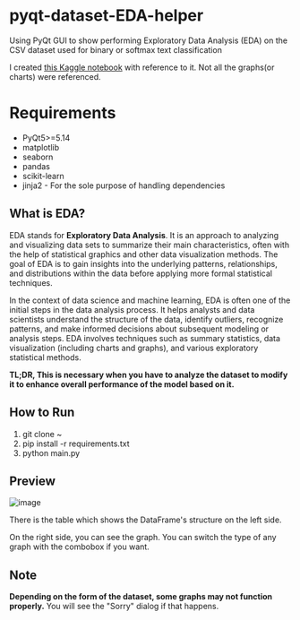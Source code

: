 # pyqt-dataset-EDA-helper
Using PyQt GUI to show performing Exploratory Data Analysis (EDA) on the CSV dataset used for binary or softmax text classification

I created [this Kaggle notebook](https://www.kaggle.com/code/yaaangzhou/pg-s3-e26-eda-modeling/notebook) with reference to it. Not all the graphs(or charts) were referenced.

# Requirements
* PyQt5>=5.14
* matplotlib
* seaborn
* pandas
* scikit-learn
* jinja2 - For the sole purpose of handling dependencies

## What is EDA?
EDA stands for **Exploratory Data Analysis**. It is an approach to analyzing and visualizing data sets to summarize their main characteristics, often with the help of statistical graphics and other data visualization methods. The goal of EDA is to gain insights into the underlying patterns, relationships, and distributions within the data before applying more formal statistical techniques.

In the context of data science and machine learning, EDA is often one of the initial steps in the data analysis process. It helps analysts and data scientists understand the structure of the data, identify outliers, recognize patterns, and make informed decisions about subsequent modeling or analysis steps. EDA involves techniques such as summary statistics, data visualization (including charts and graphs), and various exploratory statistical methods.

**TL;DR, This is necessary when you have to analyze the dataset to modify it to enhance overall performance of the model based on it.**

## How to Run
1. git clone ~
2. pip install -r requirements.txt
3. python main.py

## Preview
![image](https://github.com/yjg30737/pyqt-dataset-EDA-helper/assets/55078043/087b68e6-731f-4600-9090-8dd2aa53adcf)

There is the table which shows the DataFrame's structure on the left side.

On the right side, you can see the graph. You can switch the type of any graph with the combobox if you want.

## Note

**Depending on the form of the dataset, some graphs may not function properly.** You will see the "Sorry" dialog if that happens.


